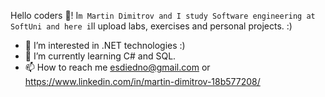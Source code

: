 

Hello coders 👋! I`m Martin Dimitrov and I study Software engineering at SoftUni and here i`ll upload labs, exercises and personal projects. :)
- 👀 I’m interested in .NET technologies :)
- 🌱 I’m currently learning C# and SQL.
- 📫 How to reach me esdiedno@gmail.com or https://www.linkedin.com/in/martin-dimitrov-18b577208/
